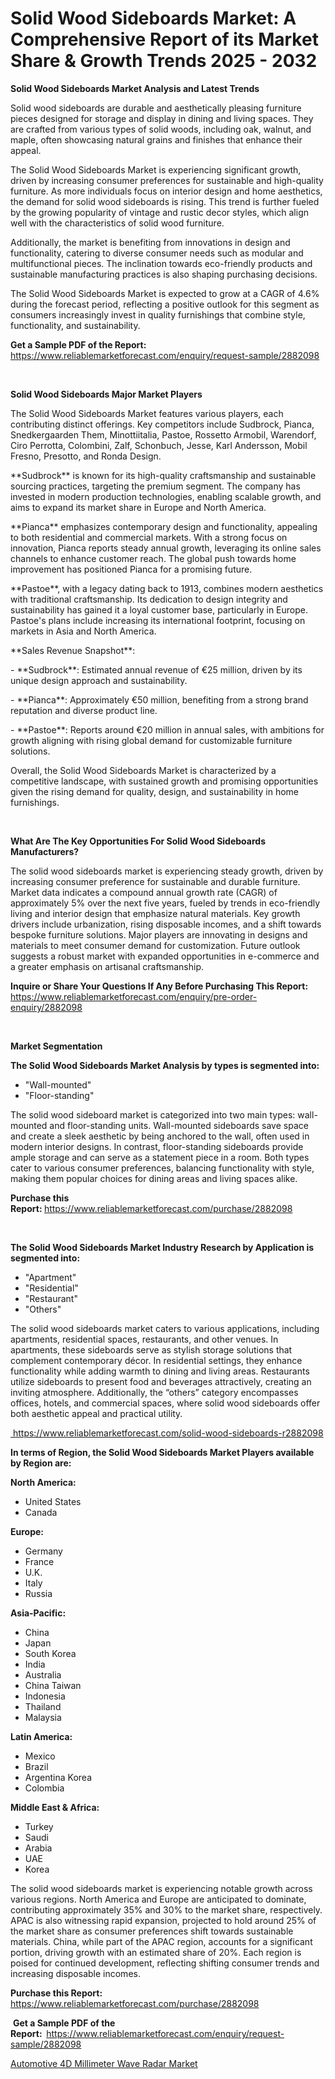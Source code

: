 <p><h1>Solid Wood Sideboards Market: A Comprehensive Report of its Market Share & Growth Trends 2025 - 2032</h1></p><p><strong>Solid Wood Sideboards Market Analysis and Latest Trends</strong></p>
<p><p>Solid wood sideboards are durable and aesthetically pleasing furniture pieces designed for storage and display in dining and living spaces. They are crafted from various types of solid woods, including oak, walnut, and maple, often showcasing natural grains and finishes that enhance their appeal. </p><p>The Solid Wood Sideboards Market is experiencing significant growth, driven by increasing consumer preferences for sustainable and high-quality furniture. As more individuals focus on interior design and home aesthetics, the demand for solid wood sideboards is rising. This trend is further fueled by the growing popularity of vintage and rustic decor styles, which align well with the characteristics of solid wood furniture.</p><p>Additionally, the market is benefiting from innovations in design and functionality, catering to diverse consumer needs such as modular and multifunctional pieces. The inclination towards eco-friendly products and sustainable manufacturing practices is also shaping purchasing decisions. </p><p>The Solid Wood Sideboards Market is expected to grow at a CAGR of 4.6% during the forecast period, reflecting a positive outlook for this segment as consumers increasingly invest in quality furnishings that combine style, functionality, and sustainability.</p></p>
<p><strong>Get a Sample PDF of the Report:&nbsp;</strong> <a href="https://www.reliablemarketforecast.com/enquiry/request-sample/2882098?utm_campaign=2875&utm_medium=2&utm_source=Github&utm_content=ia&utm_term=12032025&utm_id=solid-wood-sideboards">https://www.reliablemarketforecast.com/enquiry/request-sample/2882098</a></p>
<p>&nbsp;</p>
<p><strong>Solid Wood Sideboards Major Market Players</strong></p>
<p><p>The Solid Wood Sideboards Market features various players, each contributing distinct offerings. Key competitors include Sudbrock, Pianca, Snedkergaarden Them, Minottiitalia, Pastoe, Rossetto Armobil, Warendorf, Ciro Perrotta, Colombini, Zalf, Schonbuch, Jesse, Karl Andersson, Mobil Fresno, Presotto, and Ronda Design.</p><p>**Sudbrock** is known for its high-quality craftsmanship and sustainable sourcing practices, targeting the premium segment. The company has invested in modern production technologies, enabling scalable growth, and aims to expand its market share in Europe and North America.</p><p>**Pianca** emphasizes contemporary design and functionality, appealing to both residential and commercial markets. With a strong focus on innovation, Pianca reports steady annual growth, leveraging its online sales channels to enhance customer reach. The global push towards home improvement has positioned Pianca for a promising future.</p><p>**Pastoe**, with a legacy dating back to 1913, combines modern aesthetics with traditional craftsmanship. Its dedication to design integrity and sustainability has gained it a loyal customer base, particularly in Europe. Pastoe's plans include increasing its international footprint, focusing on markets in Asia and North America.</p><p>**Sales Revenue Snapshot**:</p><p>- **Sudbrock**: Estimated annual revenue of €25 million, driven by its unique design approach and sustainability.</p><p>- **Pianca**: Approximately €50 million, benefiting from a strong brand reputation and diverse product line.</p><p>- **Pastoe**: Reports around €20 million in annual sales, with ambitions for growth aligning with rising global demand for customizable furniture solutions.</p><p>Overall, the Solid Wood Sideboards Market is characterized by a competitive landscape, with sustained growth and promising opportunities given the rising demand for quality, design, and sustainability in home furnishings.</p></p>
<p>&nbsp;</p>
<p><strong>What Are The Key Opportunities For Solid Wood Sideboards Manufacturers?</strong></p>
<p><p>The solid wood sideboards market is experiencing steady growth, driven by increasing consumer preference for sustainable and durable furniture. Market data indicates a compound annual growth rate (CAGR) of approximately 5% over the next five years, fueled by trends in eco-friendly living and interior design that emphasize natural materials. Key growth drivers include urbanization, rising disposable incomes, and a shift towards bespoke furniture solutions. Major players are innovating in designs and materials to meet consumer demand for customization. Future outlook suggests a robust market with expanded opportunities in e-commerce and a greater emphasis on artisanal craftsmanship.</p></p>
<p><strong>Inquire or Share Your Questions If Any Before Purchasing This Report:</strong> <a href="https://www.reliablemarketforecast.com/enquiry/pre-order-enquiry/2882098?utm_campaign=2875&utm_medium=2&utm_source=Github&utm_content=ia&utm_term=12032025&utm_id=solid-wood-sideboards">https://www.reliablemarketforecast.com/enquiry/pre-order-enquiry/2882098</a></p>
<p>&nbsp;</p>
<p><strong>Market Segmentation</strong></p>
<p><strong>The Solid Wood Sideboards Market Analysis by types is segmented into:</strong></p>
<p><ul><li>"Wall-mounted"</li><li>"Floor-standing"</li></ul></p>
<p><p>The solid wood sideboard market is categorized into two main types: wall-mounted and floor-standing units. Wall-mounted sideboards save space and create a sleek aesthetic by being anchored to the wall, often used in modern interior designs. In contrast, floor-standing sideboards provide ample storage and can serve as a statement piece in a room. Both types cater to various consumer preferences, balancing functionality with style, making them popular choices for dining areas and living spaces alike.</p></p>
<p><strong>Purchase this Report:&nbsp;</strong><a href="https://www.reliablemarketforecast.com/purchase/2882098?utm_campaign=2875&utm_medium=2&utm_source=Github&utm_content=ia&utm_term=12032025&utm_id=solid-wood-sideboards">https://www.reliablemarketforecast.com/purchase/2882098</a></p>
<p>&nbsp;</p>
<p><strong>The Solid Wood Sideboards Market Industry Research by Application is segmented into:</strong></p>
<p><ul><li>"Apartment"</li><li>"Residential"</li><li>"Restaurant"</li><li>"Others"</li></ul></p>
<p><p>The solid wood sideboards market caters to various applications, including apartments, residential spaces, restaurants, and other venues. In apartments, these sideboards serve as stylish storage solutions that complement contemporary décor. In residential settings, they enhance functionality while adding warmth to dining and living areas. Restaurants utilize sideboards to present food and beverages attractively, creating an inviting atmosphere. Additionally, the “others” category encompasses offices, hotels, and commercial spaces, where solid wood sideboards offer both aesthetic appeal and practical utility.</p></p>
<p><a href="https://www.reliablemarketforecast.com/solid-wood-sideboards-r2882098?utm_campaign=2875&utm_medium=2&utm_source=Github&utm_content=ia&utm_term=12032025&utm_id=solid-wood-sideboards">&nbsp;https://www.reliablemarketforecast.com/solid-wood-sideboards-r2882098</a></p>
<p><strong>In terms of Region, the Solid Wood Sideboards Market Players available by Region are:</strong></p>
<p>
    <p> <strong> North America: </strong>
        <ul>
            <li>United States</li>
            <li>Canada</li>
        </ul>
        </p> 
    <p> <strong> Europe: </strong>
        <ul>
            <li>Germany</li>
            <li>France</li>
            <li>U.K.</li>
            <li>Italy</li>
            <li>Russia</li>
        </ul>
        </p> 
    <p> <strong> Asia-Pacific: </strong>
        <ul>
            <li>China</li>
            <li>Japan</li>
            <li>South Korea</li>
            <li>India</li>
            <li>Australia</li>
            <li>China Taiwan</li>
            <li>Indonesia</li>
            <li>Thailand</li>
            <li>Malaysia</li>
        </ul>
        </p> 
    <p> <strong> Latin America: </strong>
        <ul>
            <li>Mexico</li>
            <li>Brazil</li>
            <li>Argentina Korea</li>
            <li>Colombia</li>
        </ul>
        </p> 
    <p> <strong> Middle East & Africa: </strong>
        <ul>
            <li>Turkey</li>
            <li>Saudi</li>
            <li>Arabia</li>
            <li>UAE</li>
            <li>Korea</li>
        </ul>
    </p>
    </p>
<p><p>The solid wood sideboards market is experiencing notable growth across various regions. North America and Europe are anticipated to dominate, contributing approximately 35% and 30% to the market share, respectively. APAC is also witnessing rapid expansion, projected to hold around 25% of the market share as consumer preferences shift towards sustainable materials. China, while part of the APAC region, accounts for a significant portion, driving growth with an estimated share of 20%. Each region is poised for continued development, reflecting shifting consumer trends and increasing disposable incomes.</p></p>
<p><strong>Purchase this Report: </strong><a href="https://www.reliablemarketforecast.com/purchase/2882098?utm_campaign=2875&utm_medium=2&utm_source=Github&utm_content=ia&utm_term=12032025&utm_id=solid-wood-sideboards">https://www.reliablemarketforecast.com/purchase/2882098</a></p>
<p>&nbsp;<strong>Get a Sample PDF of the Report:&nbsp;&nbsp;</strong><a href="https://www.reliablemarketforecast.com/enquiry/request-sample/2882098?utm_campaign=2875&utm_medium=2&utm_source=Github&utm_content=ia&utm_term=12032025&utm_id=solid-wood-sideboards">https://www.reliablemarketforecast.com/enquiry/request-sample/2882098</a></p>
<p><strong></strong></p>
<p><p><a href="https://github.com/ngozudapshi/Market-Research-Report-List-1/blob/main/automotive-4d-millimeter-wave-radar-market.md?utm_campaign=2875&utm_medium=2&utm_source=Github&utm_content=ia&utm_term=12032025&utm_id=solid-wood-sideboards">Automotive 4D Millimeter Wave Radar Market</a></p></p>